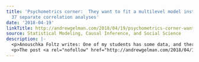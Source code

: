 ```yaml
---
title: 'Psychometrics corner:  They want to fit a multilevel model instead of running
  37 separate correlation analyses'
date: '2018-04-19'
linkTitle: http://andrewgelman.com/2018/04/19/psychometrics-corner-want-fit-multilevel-model-instead-running-37-separate-correlation-analyses/
source: Statistical Modeling, Causal Inference, and Social Science
description: |-
  <p>Anouschka Foltz writes: One of my students has some data, and there is an issue with multiple comparisons. While trying to find out how to best deal with the issue, I came across your article with Martin Lindquist, &#8220;Correlations and Multiple Comparisons in Functional Imaging: A Statistical Perspective.&#8221; And while my student&#8217;s work does not [&#8230;]</p>
  <p>The post <a rel="nofollow" href="http://andrewgelman.com/2018/04/19/psychometrics-corner-want-fit-multilevel-model-inste
---
```

